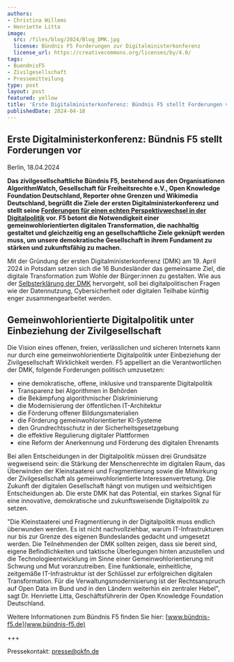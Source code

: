 ```yaml
---
authors:
- Christina Willems
- Henriette Litta
image:
  src: /files/blog/2024/Blog_DMK.jpg
  license: Bündnis F5 Forderungen zur Digitalministerkonferenz
  license_url: https://creativecommons.org/licenses/by/4.0/
tags:
- BuendnisF5
- Zivilgesellschaft
- Pressemitteilung
type: post
layout: post
featured: yellow
title: 'Erste Digitalministerkonferenz: Bündnis F5 stellt Forderungen vor'
publishedDate: 2024-04-18
---
```


## Erste Digitalministerkonferenz: Bündnis F5 stellt Forderungen vor ##


Berlin, 18.04.2024

**Das zivilgesellschaftliche Bündnis F5, bestehend aus den Organisationen AlgorithmWatch, Gesellschaft für Freiheitsrechte e.V., Open Knowledge Foundation Deutschland, Reporter ohne Grenzen und Wikimedia Deutschland, begrüßt die Ziele der ersten Digitalministerkonferenz und stellt seine [Forderungen für einen echten Perspektivwechsel in der Digitalpolitik](https://buendnis-f5.de/publikationen/2024-04-18-forderungen-dmk) vor. F5 betont die Notwendigkeit einer gemeinwohlorientierten digitalen Transformation, die nachhaltig gestaltet und gleichzeitig eng an gesellschaftliche Ziele geknüpft werden muss, um unsere demokratische Gesellschaft in ihrem Fundament zu stärken und zukunftsfähig zu machen.** 

Mit der Gründung der ersten Digitalministerkonferenz (DMK) am 19. April 2024 in Potsdam setzen sich die 16 Bundesländer das gemeinsame Ziel, die digitale Transformation zum Wohle der Bürger:innen zu gestalten. Wie aus der [Selbsterklärung der DMK](https://www.berlin-brandenburg.de/wp-content/uploads/Beschluss-D16-TOP-3-b-Konzeptpapier-Digitalministerkonferenz.pdf) hervorgeht, soll bei digitalpolitischen Fragen wie der Datennutzung, Cybersicherheit oder digitalen Teilhabe künftig enger zusammengearbeitet werden.


## Gemeinwohlorientierte Digitalpolitik unter Einbeziehung der Zivilgesellschaft ## 

Die Vision eines offenen, freien, verlässlichen und sicheren Internets kann nur durch eine gemeinwohlorientierte Digitalpolitik unter Einbeziehung der Zivilgesellschaft Wirklichkeit werden. F5 appelliert an die Verantwortlichen der DMK, folgende Forderungen politisch umzusetzen:

- eine demokratische, offene, inklusive und transparente Digitalpolitik
- Transparenz bei Algorithmen in Behörden
- die Bekämpfung algorithmischer Diskriminierung
- die Modernisierung der öffentlichen IT-Architektur
- die Förderung offener Bildungsmaterialien
- die Förderung gemeinwohlorientierter KI-Systeme
- den Grundrechtsschutz in der Sicherheitsgesetzgebung
- die effektive Regulierung digitaler Plattformen
- eine Reform der Anerkennung und Förderung des digitalen Ehrenamts

Bei allen Entscheidungen in der Digitalpolitik müssen drei Grundsätze wegweisend sein: die Stärkung der Menschenrechte im digitalen Raum, das Überwinden der Kleinstaaterei und Fragmentierung sowie die Mitwirkung der Zivilgesellschaft als gemeinwohlorientierte Interessenvertretung. Die Zukunft der digitalen Gesellschaft hängt von mutigen und weitsichtigen Entscheidungen ab. Die erste DMK hat das Potential, ein starkes Signal für eine innovative, demokratische und zukunftsweisende Digitalpolitik zu setzen.

"Die Kleinstaaterei und Fragmentierung in der Digitalpolitik muss endlich überwunden werden. Es ist nicht nachvollziehbar, warum IT-Infrastrukturen nur bis zur Grenze des eigenen Bundeslandes gedacht und umgesetzt werden. Die Teilnehmenden der DMK sollten zeigen, dass sie bereit sind, eigene Befindlichkeiten und taktische Überlegungen hinten anzustellen und die Technologieentwicklung im Sinne einer Gemeinwohlorientierung mit Schwung und Mut voranzutreiben. Eine funktionale, einheitliche, zeitgemäße IT-Infrastruktur ist der Schlüssel zur erfolgreichen digitalen Transformation. Für die Verwaltungsmodernisierung ist der Rechtsanspruch auf Open Data im Bund und in den Ländern weiterhin ein zentraler Hebel", sagt Dr. Henriette Litta, Geschäftsführerin der Open Knowledge Foundation Deutschland. 


Weitere Informationen zum Bündnis F5 finden Sie hier: [www.bündnis-f5.de](www.bündnis-f5.de) 

+++

Pressekontakt: presse@okfn.de